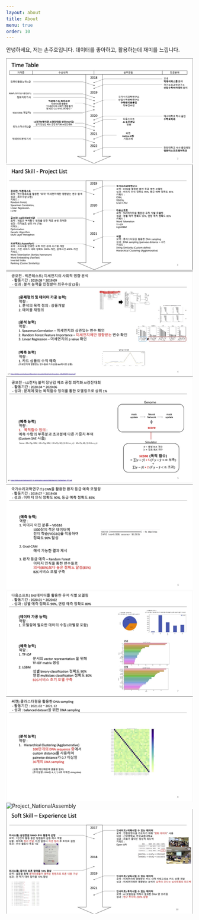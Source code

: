 ```yaml
---
layout: about
title: About
menu: true
order: 10
---
```


안녕하세요, 저는 손주호입니다.
데이터를 좋아하고, 활용하는데 재미를 느낍니다.

![TimeTable](./assets/img/timetable.jpg)
![HardSkill_Proejcts](./assets/img/hard_proejctList.jpg)
![Project_BigContest](./assets/img/p1_pm.jpg)
![Project_LG](./assets/img/p2_lg.jpg)
![Project_NIMS](./assets/img/p3_image.jpg)
![Project_Daumsoft](./assets/img/p4_nlp.jpg)
![Project_Seegene](./assets/img/p5_clustering.jpg)
![Project_NationalAssembly](./assets/img/p1_search.jpg)
![SoftSkill_communication](./assets/img/soft_etc.jpg)

